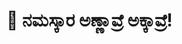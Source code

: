 # 🙏 ನಮಸ್ಕಾರ ಅಣ್ಣಾವ್ರೆ ಅಕ್ಕಾವ್ರೆ!




<!---
channrama/channrama is a ✨ special ✨ repository because its `README.md` (this file) appears on your GitHub profile.
You can click the Preview link to take a look at your changes.
--->

